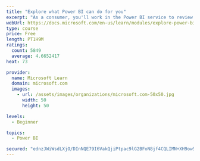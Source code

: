 ```yaml
---
title: "Explore what Power BI can do for you"
excerpt: "As a consumer, you'll work in the Power BI service to review and interact with content that has been shared with you. This module provides the foundational information that you need to work effectively in the Power BI service."
webUrl: https://docs.microsoft.com/en-us/learn/modules/explore-power-bi-service/
type: course
price: Free
length: PT1H9M
ratings:
  count: 5849
  average: 4.6652417
heat: 73

provider:
  name: Microsoft Learn
  domain: microsoft.com
  images:
    - url: /assets/images/organizations/microsoft.com-50x50.jpg
      width: 50
      height: 50

levels:
  - Beginner

topics:
  - Power BI

secured: "ednzJWiWsdLXjO/DInNQE79I6VakQjiPtpac9lG2BFoN8jf4CQLIMN+XH9ow5Os0SY7EjEtL4Hig/XfIeVNPzE7IJunISwpSJtiu4jacNXcqmBLA1SJx/ByXMofpJASeuFC4pPmR2+FQTGbfmArUEmTOICk/obSuy1T7D22z5EysBCYqgeTPI2lZjzCPm/XamINZEWAw0jPhwV5R5pT1mzSanbx4NLuna5bIgs6a4zwQ/2KY9x9F4hu3/h04sJOAVSY9gVMIECJ/ZhhULEDkE4wYX896afraGVpKE2OAVAz3iPAWU0mPY64tlDMhje1ZZ7ftbH6GJ8U68s0ty6YoS6Ai8KEwhKtqMQzDMSbwKvZslYt7fXg/FiTepQN1lial571svclspYe83Ulxm0uy/w==;StgQCG4bTYdMdLdElxzIHw=="
---
```


